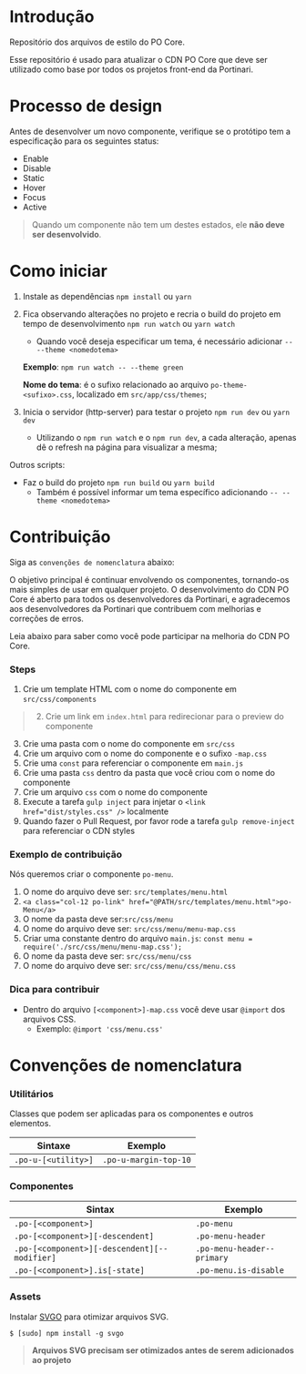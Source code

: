 # Introdução

Repositório dos arquivos de estilo do PO Core.

Esse repositório é usado para atualizar o CDN PO Core que deve ser utilizado como base por todos os projetos front-end da Portinari.

# Processo de design

Antes de desenvolver um novo componente, verifique se o protótipo tem a especificação para os seguintes status:

- Enable
- Disable
- Static
- Hover
- Focus
- Active

> Quando um componente não tem um destes estados, ele **não deve ser desenvolvido**.

# Como iniciar

1. Instale as dependências
`npm install` ou `yarn`

2. Fica observando alterações no projeto e recria o build do projeto em tempo de desenvolvimento
`npm run watch` ou `yarn watch`

    - Quando você deseja especificar um tema, é necessário adicionar
    `-- --theme <nomedotema>`

    **Exemplo**: `npm run watch -- --theme green`
    
    **Nome do tema**: é o sufixo relacionado ao arquivo `po-theme-<sufixo>.css`, localizado em `src/app/css/themes`;

3. Inicia o servidor (http-server) para testar o projeto
`npm run dev` ou `yarn dev`

    - Utilizando o `npm run watch` e o `npm run dev`, a cada alteração, apenas dê o refresh na página para visualizar a mesma;


Outros scripts:
* Faz o build do projeto
`npm run build` ou `yarn build`
    * Também é possível informar um tema específico adicionando `-- --theme <nomedotema>`

# Contribuição

Siga as `convenções de nomenclatura` abaixo:

O objetivo principal é continuar envolvendo os componentes, tornando-os mais simples de usar em qualquer projeto. O desenvolvimento do CDN 
PO Core é aberto para todos os desenvolvedores da Portinari, e agradecemos aos desenvolvedores da Portinari que contribuem com melhorias e 
correções de erros.

Leia abaixo para saber como você pode participar na melhoria do CDN PO Core.

### Steps

1. Crie um template HTML com o nome do componente em `src/css/components`
>2. Crie um link em `index.html` para redirecionar para o preview do componente
3. Crie uma pasta com o nome do componente em `src/css`
4. Crie um arquivo com o nome do componente e o sufixo `-map.css`
5. Crie uma `const` para referenciar o componente em `main.js`
6. Crie uma pasta `css` dentro da pasta que você criou com o nome do componente
7. Crie um arquivo `css` com o nome do componente
8. Execute a tarefa `gulp inject` para injetar o `<link href="dist/styles.css" />` localmente
9. Quando fazer o Pull Request, por favor rode a tarefa `gulp remove-inject` para referenciar o CDN styles

### Exemplo de contribuição

Nós queremos criar o componente `po-menu`.
1. O nome do arquivo deve ser: `src/templates/menu.html`
2. `<a class="col-12 po-link" href="@PATH/src/templates/menu.html">po-Menu</a>`
3. O nome da pasta deve ser:`src/css/menu`
4. O nome do arquivo deve ser: `src/css/menu/menu-map.css`
5. Criar uma constante dentro do arquivo `main.js`: `const menu = require('./src/css/menu/menu-map.css');`
6. O nome da pasta deve ser: `src/css/menu/css`
7. O nome do arquivo deve ser: `src/css/menu/css/menu.css`

### Dica para contribuir

* Dentro do arquivo `[<component>]-map.css` você deve usar `@import` dos arquivos CSS.
  * Exemplo: `@import 'css/menu.css'`

# Convenções de nomenclatura

### Utilitários

Classes que podem ser aplicadas para os componentes e outros elementos.

| Sintaxe                      | Exemplo                |
| -----------------------------|------------------------|
| `.po-u-[<utility>]`         | `.po-u-margin-top-10` |

### Componentes

| Sintax                                        | Exemplo                    |
| ----------------------------------------------|----------------------------|
| `.po-[<component>]`                          | `.po-menu`                |
| `.po-[<component>][-descendent]`             | `.po-menu-header`         |
| `.po-[<component>][-descendent][--modifier]` | `.po-menu-header--primary`|
| `.po-[<component>].is[-state]`               | `.po-menu.is-disable`     |

### Assets

Instalar [SVGO](https://github.com/svg/svgo) para otimizar arquivos SVG.

`$ [sudo] npm install -g svgo`

> **Arquivos SVG precisam ser otimizados antes de serem adicionados ao projeto**
